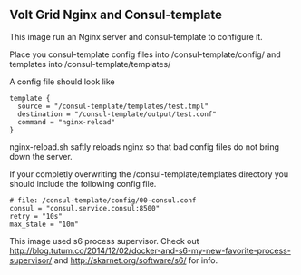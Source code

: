 ## Volt Grid Nginx and Consul-template

This image run an Nginx server and consul-template to configure it.

Place you consul-template config files into /consul-template/config/ and templates into /consul-template/templates/

A config file should look like
```
template {
  source = "/consul-template/templates/test.tmpl"
  destination = "/consul-template/output/test.conf"
  command = "nginx-reload"
}
```

nginx-reload.sh saftly reloads nginx so that bad config files do not bring down the server.

If your completly overwriting the /consul-template/templates directory you should include the following config file.

```
# file: /consul-template/config/00-consul.conf
consul = "consul.service.consul:8500"
retry = "10s"
max_stale = "10m"
```

This image used s6 process supervisor. Check out http://blog.tutum.co/2014/12/02/docker-and-s6-my-new-favorite-process-supervisor/ and http://skarnet.org/software/s6/ for info.
